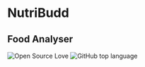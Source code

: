# NutriBudd
## Food Analyser
![Open Source Love](https://img.shields.io/badge/Open%20Source-%E2%9D%A4-red.svg)
![GitHub top language](https://img.shields.io/github/languages/top/Niweera/NutriBudd.svg)
